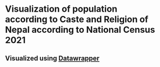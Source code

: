 # Visualization of population according to Caste and Religion of Nepal according to National Census 2021

## Visualized using [Datawrapper](https://www.datawrapper.de/)
